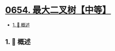 # [0654. 最大二叉树【中等】](https://github.com/Tdahuyou/TNotes.leetcode/tree/main/notes/0654.%20%E6%9C%80%E5%A4%A7%E4%BA%8C%E5%8F%89%E6%A0%91%E3%80%90%E4%B8%AD%E7%AD%89%E3%80%91)

<!-- region:toc -->

- [1. 📝 概述](#1--概述)

<!-- endregion:toc -->

## 1. 📝 概述
